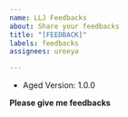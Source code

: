 ```yaml
---
name: LLJ Feedbacks
about: Share your feedbacks
title: "[FEEDBACK]"
labels: feedbacks
assignees: ureeya

---
```


- Aged Version: 1.0.0

**Please give me feedbacks**
